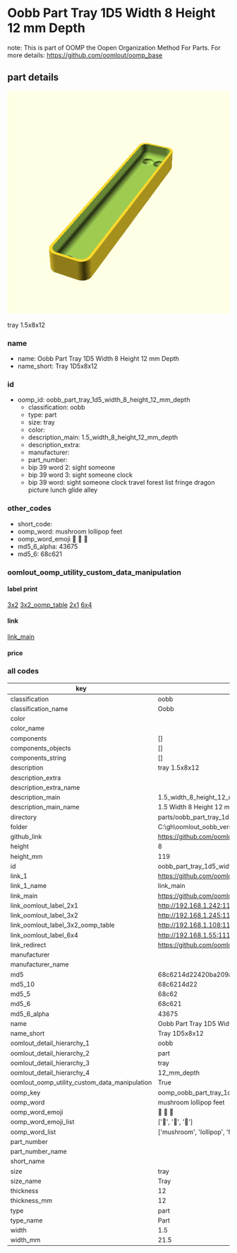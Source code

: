 # Oobb Part Tray 1D5 Width 8 Height 12 mm Depth  

note: This is part of OOMP the Oopen Organization Method For Parts. For more details: https://github.com/oomlout/oomp_base

##  part details
  

[![](3dpr.png)](3dpr.png)

tray 1.5x8x12



### name
* name: Oobb Part Tray 1D5 Width 8 Height 12 mm Depth
* name_short: Tray 1D5x8x12 
### id
* oomp_id: oobb_part_tray_1d5_width_8_height_12_mm_depth
  * classification: oobb
  * type: part
  * size: tray
  * color: 
  * description_main: 1.5_width_8_height_12_mm_depth
  * description_extra: 
  * manufacturer: 
  * part_number: 
  * bip 39 word 2: sight someone
  * bip 39 word 3: sight someone clock
  * bip 39 word: sight someone clock travel forest list fringe dragon picture lunch glide alley

### other_codes
* short_code: 
* oomp_word: mushroom lollipop feet
* oomp_word_emoji :mushroom: :lollipop: :feet:
* md5_6_alpha: 43675
* md5_6: 68c621






### oomlout_oomp_utility_custom_data_manipulation
#### label print
[3x2](http://192.168.1.245:1112/?label=oomp%2043675)
[3x2_oomp_table](http://192.168.1.108:1112/?label=oomp%2043675)
[2x1](http://192.168.1.242:1112/?label=oomp%2043675)
[6x4](http://192.168.1.55:1112/?label=oomp%2043675)    

#### link

[link_main](https://github.com/oomlout/oomlout_oobb_version_4_generated_parts/tree/main/navigation_oomp/oobb/part/tray/1.5_width_8_height_12_mm_depth/part)                              

#### price







### all codes 
| key | value |  
| --- | --- |  
| classification | oobb |  
| classification_name | Oobb |  
| color |  |  
| color_name |  |  
| components | [] |  
| components_objects | [] |  
| components_string | [] |  
| description | tray 1.5x8x12 |  
| description_extra |  |  
| description_extra_name |  |  
| description_main | 1.5_width_8_height_12_mm_depth |  
| description_main_name | 1.5 Width 8 Height 12 mm Depth |  
| directory | parts/oobb_part_tray_1d5_width_8_height_12_mm_depth |  
| folder | C:\gh\oomlout_oobb_version_4_generated_parts\parts\oobb_part_tray_1d5_width_8_height_12_mm_depth |  
| github_link | https://github.com/oomlout/oomlout_oomp_part_src/tree/main/parts/oobb_part_tray_1d5_width_8_height_12_mm_depth |  
| height | 8 |  
| height_mm | 119 |  
| id | oobb_part_tray_1d5_width_8_height_12_mm_depth |  
| link_1 | https://github.com/oomlout/oomlout_oobb_version_4_generated_parts/tree/main/navigation_oomp/oobb/part/tray/1.5_width_8_height_12_mm_depth/part |  
| link_1_name | link_main |  
| link_main | https://github.com/oomlout/oomlout_oobb_version_4_generated_parts/tree/main/navigation_oomp/oobb/part/tray/1.5_width_8_height_12_mm_depth/part |  
| link_oomlout_label_2x1 | http://192.168.1.242:1112/?label=oomp%2043675 |  
| link_oomlout_label_3x2 | http://192.168.1.245:1112/?label=oomp%2043675 |  
| link_oomlout_label_3x2_oomp_table | http://192.168.1.108:1112/?label=oomp%2043675 |  
| link_oomlout_label_6x4 | http://192.168.1.55:1112/?label=oomp%2043675 |  
| link_redirect | https://github.com/oomlout/oomlout_oobb_version_4_generated_parts/tree/main/parts/oobb_tray_1d5_08_12 |  
| manufacturer |  |  
| manufacturer_name |  |  
| md5 | 68c6214d22420ba209ad9e7856f3c641 |  
| md5_10 | 68c6214d22 |  
| md5_5 | 68c62 |  
| md5_6 | 68c621 |  
| md5_6_alpha | 43675 |  
| name | Oobb Part Tray 1D5 Width 8 Height 12 mm Depth |  
| name_short | Tray 1D5x8x12  |  
| oomlout_detail_hierarchy_1 | oobb |  
| oomlout_detail_hierarchy_2 | part |  
| oomlout_detail_hierarchy_3 | tray |  
| oomlout_detail_hierarchy_4 | 12_mm_depth |  
| oomlout_oomp_utility_custom_data_manipulation | True |  
| oomp_key | oomp_oobb_part_tray_1d5_width_8_height_12_mm_depth |  
| oomp_word | mushroom lollipop feet |  
| oomp_word_emoji | :mushroom: :lollipop: :feet: |  
| oomp_word_emoji_list | [':mushroom:', ':lollipop:', ':feet:'] |  
| oomp_word_list | ['mushroom', 'lollipop', 'feet'] |  
| part_number |  |  
| part_number_name |  |  
| short_name |  |  
| size | tray |  
| size_name | Tray |  
| thickness | 12 |  
| thickness_mm | 12 |  
| type | part |  
| type_name | Part |  
| width | 1.5 |  
| width_mm | 21.5 |  
